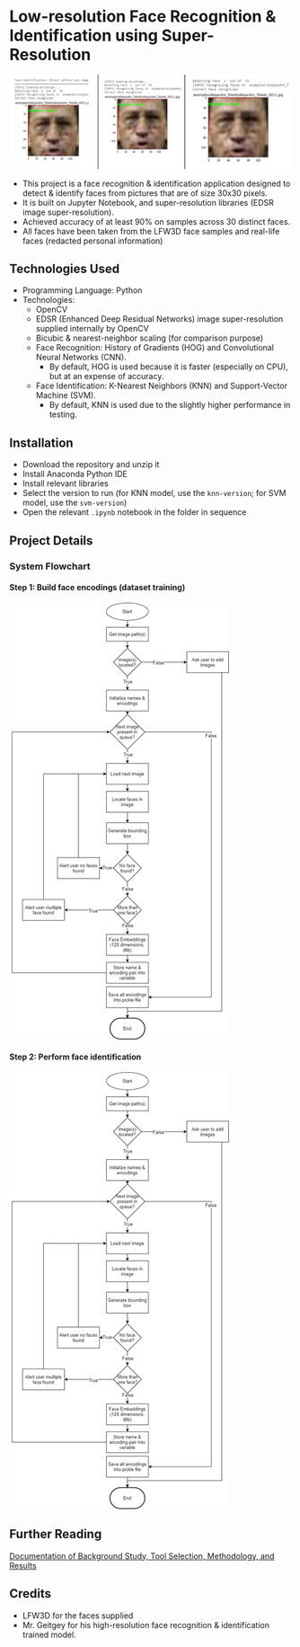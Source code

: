 # Low-resolution Face Recognition & Identification using Super-Resolution

![readme-pic.png](readme-pic.png)

- This project is a face recognition & identification application designed to detect & identify faces from pictures that are of size 30x30 pixels.
- It is built on Jupyter Notebook, and super-resolution libraries (EDSR image super-resolution).
- Achieved accuracy of at least 90% on samples across 30 distinct faces. 
- All faces have been taken from the LFW3D face samples and real-life faces (redacted personal information)

## Technologies Used

- Programming Language: Python
- Technologies:
  - OpenCV
  - EDSR (Enhanced Deep Residual Networks) image super-resolution supplied internally by OpenCV
  - Bicubic & nearest-neighbor scaling (for comparison purpose)
  - Face Recognition: History of Gradients (HOG) and Convolutional Neural Networks (CNN).
    - By default, HOG is used because it is faster (especially on CPU), but at an expense of accuracy.
  - Face Identification: K-Nearest Neighbors (KNN) and Support-Vector Machine (SVM).
    - By default, KNN is used due to the slightly higher performance in testing.

## Installation

- Download the repository and unzip it
- Install Anaconda Python IDE
- Install relevant libraries
- Select the version to run (for KNN model, use the `knn-version`; for SVM model, use the `svm-version`)
- Open the relevant `.ipynb` notebook in the folder in sequence

## Project Details

### System Flowchart

#### Step 1: Build face encodings (dataset training)

![Step 1: Face Encodings (Building dataset) flowchart](./img/face-encodings-flowchart.png)

#### Step 2: Perform face identification

![Step 2: Face Identification flowchart](./img/face-encodings-flowchart.png)

## Further Reading

[Documentation of Background Study, Tool Selection, Methodology, and Results](./Documentation%20-%20Face%20Recognition%20&%20Identification%20Low%20Res.docx)

## Credits

- LFW3D for the faces supplied
- Mr. Geitgey for his high-resolution face recognition & identification trained model.


